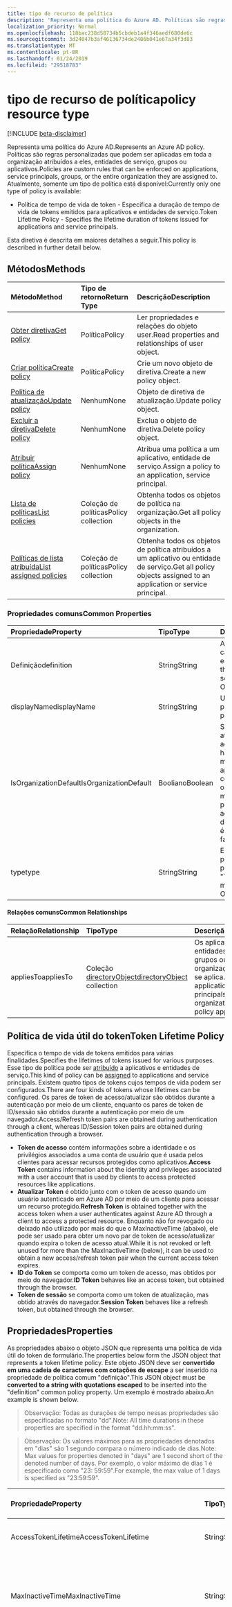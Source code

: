 ```yaml
---
title: tipo de recurso de política
description: 'Representa uma política do Azure AD. Políticas são regras personalizadas que podem ser aplicadas em toda a organização atribuídos a eles, entidades de serviço, grupos ou aplicativos. Atualmente, somente um tipo de política está disponível:'
localization_priority: Normal
ms.openlocfilehash: 118bac238d58734b5cbdeb1a4f346aedf680de6c
ms.sourcegitcommit: 3d24047b3af46136734de2486b041e67a34f3d83
ms.translationtype: MT
ms.contentlocale: pt-BR
ms.lasthandoff: 01/24/2019
ms.locfileid: "29518783"
---
```

# <a name="policy-resource-type"></a><span data-ttu-id="c9772-105">tipo de recurso de política</span><span class="sxs-lookup"><span data-stu-id="c9772-105">policy resource type</span></span>

[!INCLUDE [beta-disclaimer](../../includes/beta-disclaimer.md)]

<span data-ttu-id="c9772-106">Representa uma política do Azure AD.</span><span class="sxs-lookup"><span data-stu-id="c9772-106">Represents an Azure AD policy.</span></span> <span data-ttu-id="c9772-107">Políticas são regras personalizadas que podem ser aplicadas em toda a organização atribuídos a eles, entidades de serviço, grupos ou aplicativos.</span><span class="sxs-lookup"><span data-stu-id="c9772-107">Policies are custom rules that can be enforced on applications, service principals, groups, or the entire organization they are assigned to.</span></span> <span data-ttu-id="c9772-108">Atualmente, somente um tipo de política está disponível:</span><span class="sxs-lookup"><span data-stu-id="c9772-108">Currently only one type of policy is available:</span></span>

- <span data-ttu-id="c9772-109">Política de tempo de vida de token - Especifica a duração de tempo de vida de tokens emitidos para aplicativos e entidades de serviço.</span><span class="sxs-lookup"><span data-stu-id="c9772-109">Token Lifetime Policy - Specifies the lifetime duration of tokens issued for applications and service principals.</span></span>

<span data-ttu-id="c9772-110">Esta diretiva é descrita em maiores detalhes a seguir.</span><span class="sxs-lookup"><span data-stu-id="c9772-110">This policy is described in further detail below.</span></span>

## <a name="methods"></a><span data-ttu-id="c9772-111">Métodos</span><span class="sxs-lookup"><span data-stu-id="c9772-111">Methods</span></span>
| <span data-ttu-id="c9772-112">Método</span><span class="sxs-lookup"><span data-stu-id="c9772-112">Method</span></span>       | <span data-ttu-id="c9772-113">Tipo de retorno</span><span class="sxs-lookup"><span data-stu-id="c9772-113">Return Type</span></span>  |<span data-ttu-id="c9772-114">Descrição</span><span class="sxs-lookup"><span data-stu-id="c9772-114">Description</span></span>|
|:---------------|:--------|:----------|
| [<span data-ttu-id="c9772-115">Obter diretiva</span><span class="sxs-lookup"><span data-stu-id="c9772-115">Get policy</span></span>](../api/policy-get.md) |<span data-ttu-id="c9772-116">Política</span><span class="sxs-lookup"><span data-stu-id="c9772-116">Policy</span></span>|<span data-ttu-id="c9772-117">Ler propriedades e relações do objeto user.</span><span class="sxs-lookup"><span data-stu-id="c9772-117">Read properties and relationships of user object.</span></span>|
|[<span data-ttu-id="c9772-118">Criar política</span><span class="sxs-lookup"><span data-stu-id="c9772-118">Create policy</span></span>](../api/policy-post.md)|<span data-ttu-id="c9772-119">Política</span><span class="sxs-lookup"><span data-stu-id="c9772-119">Policy</span></span>|<span data-ttu-id="c9772-120">Crie um novo objeto de diretiva.</span><span class="sxs-lookup"><span data-stu-id="c9772-120">Create a new policy object.</span></span>|
|[<span data-ttu-id="c9772-121">Política de atualização</span><span class="sxs-lookup"><span data-stu-id="c9772-121">Update policy</span></span>](../api/policy-update.md)|<span data-ttu-id="c9772-122">Nenhum</span><span class="sxs-lookup"><span data-stu-id="c9772-122">None</span></span>|<span data-ttu-id="c9772-123">Objeto de diretiva de atualização.</span><span class="sxs-lookup"><span data-stu-id="c9772-123">Update policy object.</span></span>|
|[<span data-ttu-id="c9772-124">Excluir a diretiva</span><span class="sxs-lookup"><span data-stu-id="c9772-124">Delete policy</span></span>](../api/policy-delete.md)|<span data-ttu-id="c9772-125">Nenhum</span><span class="sxs-lookup"><span data-stu-id="c9772-125">None</span></span>|<span data-ttu-id="c9772-126">Exclua o objeto de diretiva.</span><span class="sxs-lookup"><span data-stu-id="c9772-126">Delete policy object.</span></span>|
|[<span data-ttu-id="c9772-127">Atribuir política</span><span class="sxs-lookup"><span data-stu-id="c9772-127">Assign policy</span></span>](../api/policy-assign.md)|<span data-ttu-id="c9772-128">Nenhum</span><span class="sxs-lookup"><span data-stu-id="c9772-128">None</span></span>|<span data-ttu-id="c9772-129">Atribua uma política a um aplicativo, entidade de serviço.</span><span class="sxs-lookup"><span data-stu-id="c9772-129">Assign a policy to an application, service principal.</span></span>|
|[<span data-ttu-id="c9772-130">Lista de políticas</span><span class="sxs-lookup"><span data-stu-id="c9772-130">List policies</span></span>](../api/policy-list.md)|<span data-ttu-id="c9772-131">Coleção de políticas</span><span class="sxs-lookup"><span data-stu-id="c9772-131">Policy collection</span></span>|<span data-ttu-id="c9772-132">Obtenha todos os objetos de política na organização.</span><span class="sxs-lookup"><span data-stu-id="c9772-132">Get all policy objects in the organization.</span></span>|
|[<span data-ttu-id="c9772-133">Políticas de lista atribuída</span><span class="sxs-lookup"><span data-stu-id="c9772-133">List assigned policies</span></span>](../api/policy-list-assigned.md)|<span data-ttu-id="c9772-134">Coleção de políticas</span><span class="sxs-lookup"><span data-stu-id="c9772-134">Policy collection</span></span>|<span data-ttu-id="c9772-135">Obtenha todos os objetos de política atribuídos a um aplicativo ou entidade de serviço.</span><span class="sxs-lookup"><span data-stu-id="c9772-135">Get all policy objects assigned to an application or service principal.</span></span>|

### <a name="common-properties"></a><span data-ttu-id="c9772-136">Propriedades comuns</span><span class="sxs-lookup"><span data-stu-id="c9772-136">Common Properties</span></span>
| <span data-ttu-id="c9772-137">Propriedade</span><span class="sxs-lookup"><span data-stu-id="c9772-137">Property</span></span>     | <span data-ttu-id="c9772-138">Tipo</span><span class="sxs-lookup"><span data-stu-id="c9772-138">Type</span></span>   |<span data-ttu-id="c9772-139">Descrição</span><span class="sxs-lookup"><span data-stu-id="c9772-139">Description</span></span>|
|:---------------|:--------|:----------|
|<span data-ttu-id="c9772-140">Definição</span><span class="sxs-lookup"><span data-stu-id="c9772-140">definition</span></span>|<span data-ttu-id="c9772-141">String</span><span class="sxs-lookup"><span data-stu-id="c9772-141">String</span></span>|<span data-ttu-id="c9772-142">A versão de cadeia de caracteres da diretiva específica.</span><span class="sxs-lookup"><span data-stu-id="c9772-142">The string version of the specific policy.</span></span> <span data-ttu-id="c9772-143">Veja a seguir.</span><span class="sxs-lookup"><span data-stu-id="c9772-143">See below.</span></span> <span data-ttu-id="c9772-144">Obrigatório.</span><span class="sxs-lookup"><span data-stu-id="c9772-144">Required.</span></span>|
|<span data-ttu-id="c9772-145">displayName</span><span class="sxs-lookup"><span data-stu-id="c9772-145">displayName</span></span>|<span data-ttu-id="c9772-146">String</span><span class="sxs-lookup"><span data-stu-id="c9772-146">String</span></span>|<span data-ttu-id="c9772-147">Um nome personalizado para a política.</span><span class="sxs-lookup"><span data-stu-id="c9772-147">A custom name for the policy.</span></span> <span data-ttu-id="c9772-148">Obrigatório.</span><span class="sxs-lookup"><span data-stu-id="c9772-148">Required.</span></span>|
|<span data-ttu-id="c9772-149">IsOrganizationDefault</span><span class="sxs-lookup"><span data-stu-id="c9772-149">IsOrganizationDefault</span></span>|<span data-ttu-id="c9772-150">Booliano</span><span class="sxs-lookup"><span data-stu-id="c9772-150">Boolean</span></span>|<span data-ttu-id="c9772-151">Se definido como verdadeiro, ativa essa diretiva.</span><span class="sxs-lookup"><span data-stu-id="c9772-151">If set to true, activates this policy.</span></span> <span data-ttu-id="c9772-152">Pode haver várias políticas para o mesmo tipo de política, mas apenas um pode ser ativado como o padrão da organização.</span><span class="sxs-lookup"><span data-stu-id="c9772-152">There can be many policies for the same policy type, but only one can be activated as the organization default.</span></span> <span data-ttu-id="c9772-153">Opcional, valor padrão é false.</span><span class="sxs-lookup"><span data-stu-id="c9772-153">Optional, default value is false.</span></span>|
|<span data-ttu-id="c9772-154">type</span><span class="sxs-lookup"><span data-stu-id="c9772-154">type</span></span>|<span data-ttu-id="c9772-155">String</span><span class="sxs-lookup"><span data-stu-id="c9772-155">String</span></span>|<span data-ttu-id="c9772-156">Especifica o tipo de política.</span><span class="sxs-lookup"><span data-stu-id="c9772-156">Specifies the type of policy.</span></span> <span data-ttu-id="c9772-157">No momento deve ser "TokenLifetimePolicy".</span><span class="sxs-lookup"><span data-stu-id="c9772-157">Currently must be "TokenLifetimePolicy".</span></span> <span data-ttu-id="c9772-158">Obrigatório.</span><span class="sxs-lookup"><span data-stu-id="c9772-158">Required.</span></span>|

#### <a name="common-relationships"></a><span data-ttu-id="c9772-159">Relações comuns</span><span class="sxs-lookup"><span data-stu-id="c9772-159">Common Relationships</span></span>
|<span data-ttu-id="c9772-160">Relação</span><span class="sxs-lookup"><span data-stu-id="c9772-160">Relationship</span></span>|<span data-ttu-id="c9772-161">Tipo</span><span class="sxs-lookup"><span data-stu-id="c9772-161">Type</span></span>|<span data-ttu-id="c9772-162">Descrição</span><span class="sxs-lookup"><span data-stu-id="c9772-162">Description</span></span>|
|:-------------|:-----------|:-----------|
|<span data-ttu-id="c9772-163">appliesTo</span><span class="sxs-lookup"><span data-stu-id="c9772-163">appliesTo</span></span>|<span data-ttu-id="c9772-164">Coleção [directoryObject](../resources/directoryobject.md)</span><span class="sxs-lookup"><span data-stu-id="c9772-164">[directoryObject](../resources/directoryobject.md) collection</span></span>|<span data-ttu-id="c9772-165">Os aplicativos, entidades de serviço, grupos ou organização a política se aplica.</span><span class="sxs-lookup"><span data-stu-id="c9772-165">The applications, service principals, groups, or organization the policy applies to.</span></span>|

## <a name="token-lifetime-policy"></a><span data-ttu-id="c9772-166">Política de vida útil do token</span><span class="sxs-lookup"><span data-stu-id="c9772-166">Token Lifetime Policy</span></span>
<span data-ttu-id="c9772-167">Especifica o tempo de vida de tokens emitidos para várias finalidades.</span><span class="sxs-lookup"><span data-stu-id="c9772-167">Specifies the lifetimes of tokens issued for various purposes.</span></span> <span data-ttu-id="c9772-168">Esse tipo de política pode ser [atribuído](../api/policy-assign.md) a aplicativos e entidades de serviço.</span><span class="sxs-lookup"><span data-stu-id="c9772-168">This kind of policy can be [assigned](../api/policy-assign.md) to applications and service principals.</span></span> <span data-ttu-id="c9772-169">Existem quatro tipos de tokens cujos tempos de vida podem ser configurados.</span><span class="sxs-lookup"><span data-stu-id="c9772-169">There are four kinds of tokens whose lifetimes can be configured.</span></span> <span data-ttu-id="c9772-170">Os pares de token de acesso/atualizar são obtidos durante a autenticação por meio de um cliente, enquanto os pares de token de ID/sessão são obtidos durante a autenticação por meio de um navegador.</span><span class="sxs-lookup"><span data-stu-id="c9772-170">Access/Refresh token pairs are obtained during authentication through a client, whereas ID/Session token pairs are obtained during authentication through a browser.</span></span>

- <span data-ttu-id="c9772-171">**Token de acesso** contém informações sobre a identidade e os privilégios associados a uma conta de usuário que é usada pelos clientes para acessar recursos protegidos como aplicativos.</span><span class="sxs-lookup"><span data-stu-id="c9772-171">**Access Token** contains information about the identity and privileges associated with a user account that is used by clients to access protected resources like applications.</span></span>
- <span data-ttu-id="c9772-172">**Atualizar Token** é obtido junto com o token de acesso quando um usuário autenticado em Azure AD por meio de um cliente para acessar um recurso protegido.</span><span class="sxs-lookup"><span data-stu-id="c9772-172">**Refresh Token** is obtained together with the access token when a user authenticates against Azure AD through a client to access a protected resource.</span></span> <span data-ttu-id="c9772-173">Enquanto não for revogado ou deixado não utilizado por mais do que o MaxInactiveTime (abaixo), ele pode ser usado para obter um novo par de token de acesso/atualizar quando expira o token de acesso atual.</span><span class="sxs-lookup"><span data-stu-id="c9772-173">While it is not revoked or left unused for more than the MaxInactiveTime (below), it can be used to obtain a new access/refresh token pair when the current access token expires.</span></span>
- <span data-ttu-id="c9772-174">**ID do Token** se comporta como um token de acesso, mas obtidos por meio do navegador.</span><span class="sxs-lookup"><span data-stu-id="c9772-174">**ID Token** behaves like an access token, but obtained through the browser.</span></span>
- <span data-ttu-id="c9772-175">**Token de sessão** se comporta como um token de atualização, mas obtido através do navegador.</span><span class="sxs-lookup"><span data-stu-id="c9772-175">**Session Token** behaves like a refresh token, but obtained through the browser.</span></span>

## <a name="properties"></a><span data-ttu-id="c9772-176">Propriedades</span><span class="sxs-lookup"><span data-stu-id="c9772-176">Properties</span></span>
<span data-ttu-id="c9772-177">As propriedades abaixo o objeto JSON que representa uma política de vida útil do token de formulário.</span><span class="sxs-lookup"><span data-stu-id="c9772-177">The properties below form the JSON object that represents a token lifetime policy.</span></span> <span data-ttu-id="c9772-178">Este objeto JSON deve ser **convertido em uma cadeia de caracteres com cotações de escape** a ser inserido na propriedade de política comum "definição".</span><span class="sxs-lookup"><span data-stu-id="c9772-178">This JSON object must be **converted to a string with quotations escaped** to be inserted into the "definition" common policy property.</span></span> <span data-ttu-id="c9772-179">Um exemplo é mostrado abaixo.</span><span class="sxs-lookup"><span data-stu-id="c9772-179">An example is shown below.</span></span>

><span data-ttu-id="c9772-180">Observação: Todas as durações de tempo nessas propriedades são especificadas no formato "dd".</span><span class="sxs-lookup"><span data-stu-id="c9772-180">Note: All time durations in these properties are specified in the format "dd.hh:mm:ss".</span></span>

><span data-ttu-id="c9772-181">Observação: Os valores máximos para as propriedades denotados em "dias" são 1 segundo compara o número indicado de dias.</span><span class="sxs-lookup"><span data-stu-id="c9772-181">Note: Max values for properties denoted in "days" are 1 second short of the denoted number of days.</span></span> <span data-ttu-id="c9772-182">Por exemplo, o valor máximo de dias 1 é especificado como "23: 59:59".</span><span class="sxs-lookup"><span data-stu-id="c9772-182">For example, the max value of 1 days is specified as "23:59:59".</span></span>

| <span data-ttu-id="c9772-183">Propriedade</span><span class="sxs-lookup"><span data-stu-id="c9772-183">Property</span></span>     | <span data-ttu-id="c9772-184">Tipo</span><span class="sxs-lookup"><span data-stu-id="c9772-184">Type</span></span>   |<span data-ttu-id="c9772-185">Descrição</span><span class="sxs-lookup"><span data-stu-id="c9772-185">Description</span></span>| <span data-ttu-id="c9772-186">Valor min</span><span class="sxs-lookup"><span data-stu-id="c9772-186">Min Value</span></span> | <span data-ttu-id="c9772-187">Valor max</span><span class="sxs-lookup"><span data-stu-id="c9772-187">Max Value</span></span> | <span data-ttu-id="c9772-188">Valor padrão</span><span class="sxs-lookup"><span data-stu-id="c9772-188">Default Value</span></span>|
|:---------------|:--------|:----------|:--------|:--------|:----|
|<span data-ttu-id="c9772-189">AccessTokenLifetime</span><span class="sxs-lookup"><span data-stu-id="c9772-189">AccessTokenLifetime</span></span>|<span data-ttu-id="c9772-190">String</span><span class="sxs-lookup"><span data-stu-id="c9772-190">String</span></span>|<span data-ttu-id="c9772-191">Controla quanto tempo **acesso e tokens de ID** são considerados válidos.</span><span class="sxs-lookup"><span data-stu-id="c9772-191">Controls how long **both access and ID tokens** are considered valid.</span></span>|<span data-ttu-id="c9772-192">10 minutos</span><span class="sxs-lookup"><span data-stu-id="c9772-192">10 minutes</span></span>|<span data-ttu-id="c9772-193">1 dia</span><span class="sxs-lookup"><span data-stu-id="c9772-193">1 day</span></span>|<span data-ttu-id="c9772-194">1 hora</span><span class="sxs-lookup"><span data-stu-id="c9772-194">1 hour</span></span>|
|<span data-ttu-id="c9772-195">MaxInactiveTime</span><span class="sxs-lookup"><span data-stu-id="c9772-195">MaxInactiveTime</span></span>|<span data-ttu-id="c9772-196">String</span><span class="sxs-lookup"><span data-stu-id="c9772-196">String</span></span>|<span data-ttu-id="c9772-197">Controla como antigo um token de atualização pode ser antes de um cliente não pode usá-lo para recuperar um novo par de token de acesso/atualizar para acessar um recurso.</span><span class="sxs-lookup"><span data-stu-id="c9772-197">Controls how old a refresh token can be before a client can no longer use it to retrieve a new access/refresh token pair to access a resource.</span></span>|<span data-ttu-id="c9772-198">10 minutos</span><span class="sxs-lookup"><span data-stu-id="c9772-198">10 minutes</span></span>|<span data-ttu-id="c9772-199">90 dias</span><span class="sxs-lookup"><span data-stu-id="c9772-199">90 days</span></span>|<span data-ttu-id="c9772-200">14 dias</span><span class="sxs-lookup"><span data-stu-id="c9772-200">14 days</span></span>|
|<span data-ttu-id="c9772-201">MaxAgeSingleFactor</span><span class="sxs-lookup"><span data-stu-id="c9772-201">MaxAgeSingleFactor</span></span>|<span data-ttu-id="c9772-202">String</span><span class="sxs-lookup"><span data-stu-id="c9772-202">String</span></span>|<span data-ttu-id="c9772-203">Controles quanto tempo um usuário pode continuar usando tokens de atualização para obter acesso/atualizar novo pares de tokens após a última vez em que eles autenticados com êxito com apenas um fator único.</span><span class="sxs-lookup"><span data-stu-id="c9772-203">Controls how long a user can continue to use refresh tokens to get new access/refresh token pairs after the last time they authenticated successfully with only a single factor.</span></span> <span data-ttu-id="c9772-204">Porque o fator único é considerado menos seguro que a autenticação multifator, recomenda-se essa diretiva estiver definida como um valor igual ou menor que o MultiFactorRefreshTokenMaxAge.</span><span class="sxs-lookup"><span data-stu-id="c9772-204">Because single-factor is considered less secure than multi-factor authentication, it is recommended that this policy is set to an equal or lesser value than the MultiFactorRefreshTokenMaxAge.</span></span>|<span data-ttu-id="c9772-205">10 minutos</span><span class="sxs-lookup"><span data-stu-id="c9772-205">10 minutes</span></span>|<span data-ttu-id="c9772-206">até revogado</span><span class="sxs-lookup"><span data-stu-id="c9772-206">until-revoked</span></span>|<span data-ttu-id="c9772-207">365 dias ou até revogado</span><span class="sxs-lookup"><span data-stu-id="c9772-207">365 days or until-revoked</span></span>|
|<span data-ttu-id="c9772-208">MaxAgeMultiFactor</span><span class="sxs-lookup"><span data-stu-id="c9772-208">MaxAgeMultiFactor</span></span>|<span data-ttu-id="c9772-209">String</span><span class="sxs-lookup"><span data-stu-id="c9772-209">String</span></span>|<span data-ttu-id="c9772-210">Controles quanto tempo um usuário pode continuar usando tokens de atualização para obter acesso/atualizar novo pares de tokens após a última vez em que eles autenticados com êxito com vários fatores.</span><span class="sxs-lookup"><span data-stu-id="c9772-210">Controls how long a user can continue to use refresh tokens to get new access/refresh token pairs after the last time they authenticated successfully with multi factors.</span></span>|<span data-ttu-id="c9772-211">10 minutos</span><span class="sxs-lookup"><span data-stu-id="c9772-211">10 minutes</span></span>|<span data-ttu-id="c9772-212">até revogado</span><span class="sxs-lookup"><span data-stu-id="c9772-212">until-revoked</span></span>|<span data-ttu-id="c9772-213">365 dias ou até revogado</span><span class="sxs-lookup"><span data-stu-id="c9772-213">365 days or until-revoked</span></span>|
|<span data-ttu-id="c9772-214">MaxAgeSessionSingleFactor</span><span class="sxs-lookup"><span data-stu-id="c9772-214">MaxAgeSessionSingleFactor</span></span>|<span data-ttu-id="c9772-215">String</span><span class="sxs-lookup"><span data-stu-id="c9772-215">String</span></span>|<span data-ttu-id="c9772-216">Controles quanto tempo um usuário pode continuar usando tokens de sessão para obter tokens do novos ID/sessão após a última vez em que eles autenticado com sucesso com apenas um fator único.</span><span class="sxs-lookup"><span data-stu-id="c9772-216">Controls how long a user can continue to use session tokens to get new ID/session tokens after the last time they authenticated successfully with only a single factor.</span></span> <span data-ttu-id="c9772-217">Como o fator único é considerado menos seguro que a autenticação multifator, é recomendável que essa diretiva estiver definida como um valor igual ou menor que o MultiFactorSessionTokenMaxAge</span><span class="sxs-lookup"><span data-stu-id="c9772-217">Because single-factor is considered less secure than multi-factor authentication, it is recommended that this policy is set to an equal or lesser value than the MultiFactorSessionTokenMaxAge</span></span>|<span data-ttu-id="c9772-218">10 minutos</span><span class="sxs-lookup"><span data-stu-id="c9772-218">10 minutes</span></span>|<span data-ttu-id="c9772-219">até revogado</span><span class="sxs-lookup"><span data-stu-id="c9772-219">until-revoked</span></span>|<span data-ttu-id="c9772-220">365 ou até revogado</span><span class="sxs-lookup"><span data-stu-id="c9772-220">365 or until-revoked</span></span>|
|<span data-ttu-id="c9772-221">MaxAgeSessionMultiFactor</span><span class="sxs-lookup"><span data-stu-id="c9772-221">MaxAgeSessionMultiFactor</span></span>|<span data-ttu-id="c9772-222">String</span><span class="sxs-lookup"><span data-stu-id="c9772-222">String</span></span>|<span data-ttu-id="c9772-223">Controles quanto tempo um usuário pode continuar usando tokens de sessão para obter tokens do novos ID/sessão após a última vez em que eles autenticado com sucesso com vários fatores.</span><span class="sxs-lookup"><span data-stu-id="c9772-223">Controls how long a user can continue to use session tokens to get new ID/session tokens after the last time they authenticated successfully with multi factors.</span></span>|<span data-ttu-id="c9772-224">10 minutos</span><span class="sxs-lookup"><span data-stu-id="c9772-224">10 minutes</span></span>|<span data-ttu-id="c9772-225">até revogado</span><span class="sxs-lookup"><span data-stu-id="c9772-225">until-revoked</span></span>|<span data-ttu-id="c9772-226">365 ou até revogado</span><span class="sxs-lookup"><span data-stu-id="c9772-226">365 or until-revoked</span></span>|
|<span data-ttu-id="c9772-227">Versão</span><span class="sxs-lookup"><span data-stu-id="c9772-227">Version</span></span>|<span data-ttu-id="c9772-228">Inteiro</span><span class="sxs-lookup"><span data-stu-id="c9772-228">Integer</span></span>|<span data-ttu-id="c9772-229">Defina o valor de 1.</span><span class="sxs-lookup"><span data-stu-id="c9772-229">Set value of 1.</span></span> <span data-ttu-id="c9772-230">Obrigatório.</span><span class="sxs-lookup"><span data-stu-id="c9772-230">Required.</span></span>|<span data-ttu-id="c9772-231">Nenhum</span><span class="sxs-lookup"><span data-stu-id="c9772-231">None</span></span>|<span data-ttu-id="c9772-232">Nenhum</span><span class="sxs-lookup"><span data-stu-id="c9772-232">None</span></span>|<span data-ttu-id="c9772-233">Nenhum</span><span class="sxs-lookup"><span data-stu-id="c9772-233">None</span></span>|

## <a name="json-representation"></a><span data-ttu-id="c9772-234">Representação JSON</span><span class="sxs-lookup"><span data-stu-id="c9772-234">JSON representation</span></span>
<span data-ttu-id="c9772-235">Veja a seguir uma representação JSON do recurso.</span><span class="sxs-lookup"><span data-stu-id="c9772-235">Here is a JSON representation of the resource.</span></span>

```json
{
  "definition":["{\"TokenLifetimePolicy\":{\"Version\":1,\"AccessTokenLifetime\":\"8:00:00\",\"MaxInactiveTime\":\"20:00:00\",}}"],
  "displayName":"Test Policy",
  "isOrganizationDefault":false,
  "type":"TokenLifetimePolicy",
}
```
<!--
{
  "type": "#page.annotation",
  "suppressions": [
    "Error: /api-reference/beta/resources/policy.md:\r\n      Exception processing links.\r\n    System.ArgumentException: Link Definition was null. Link text: !INCLUDE [beta-disclaimer](../../includes/beta-disclaimer.md)\r\n      at ApiDoctor.Validation.DocFile.get_LinkDestinations()\r\n      at ApiDoctor.Validation.DocSet.ValidateLinks(Boolean includeWarnings, String[] relativePathForFiles, IssueLogger issues, Boolean requireFilenameCaseMatch, Boolean printOrphanedFiles)"
  ]
}
-->
